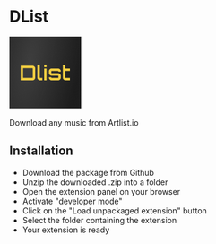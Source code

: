 DList
=============================
<img src="/icons/icon128.png"/>

Download any music from Artlist.io

Installation 
----------------------------
* Download the package from Github
* Unzip the downloaded .zip into a folder
* Open the extension panel on your browser
* Activate "developer mode"
* Click on the "Load unpackaged extension" button
* Select the folder containing the extension
* Your extension is ready
